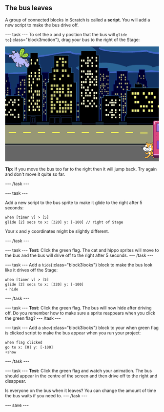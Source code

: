 ## The bus leaves

A group of connected blocks in Scratch is called a **script**. You will add a new script to make the bus drive off.

--- task ---
To set the x and y position that the bus will `glide to`{:class="block3motion"}, drag your bus to the right of the Stage:

![Bus sprite on the right of the Stage](images/bus-right.png)

**Tip:** If you move the bus too far to the right then it will jump back. Try again and don't move it quite so far.

--- /task ---

--- task ---

Add a new script to the bus sprite to make it glide to the right after 5 seconds:

```blocks3
when [timer v] > [5] 
glide [2] secs to x: [320] y: [-100] // right of Stage
```

Your x and y coordinates might be slightly different. 

--- /task ---

--- task ---
**Test:** Click the green flag. The cat and hippo sprites will move to the bus and the bus will drive off to the right after 5 seconds. 
--- /task ---

--- task ---
Add a `hide`{:class="block3looks"} block to make the bus look like it drives off the Stage:

```blocks3
when [timer v] > [5] 
glide [2] secs to x: [320] y: [-100]
+ hide
```
--- /task ---

--- task ---
**Test:** Click the green flag. The bus will now hide after driving off. Do you remember how to make sure a sprite reappears when you click the green flag?
--- /task ---

--- task ---
Add a `show`{:class="block3looks"} block to your when green flag is clicked script to make the bus appear when you run your project:

```blocks3
when flag clicked
go to x: [0] y: [-100] 
+show
```

--- /task ---

--- task ---
**Test:** Click the green flag and watch your animation. The bus should appear in the centre of the screen and then drive off to the right and disappear. 

Is everyone on the bus when it leaves? You can change the amount of time the bus waits if you need to.
--- /task ---

--- save ---
